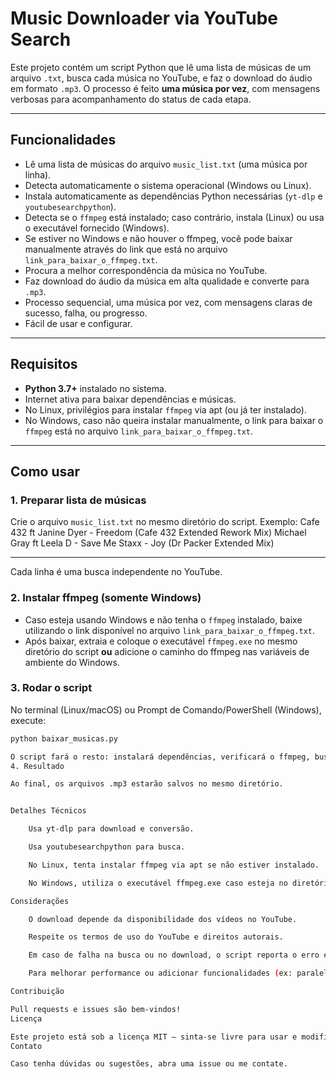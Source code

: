 # Music Downloader via YouTube Search

Este projeto contém um script Python que lê uma lista de músicas de um arquivo `.txt`, busca cada música no YouTube, e faz o download do áudio em formato `.mp3`. O processo é feito **uma música por vez**, com mensagens verbosas para acompanhamento do status de cada etapa.

---

## Funcionalidades

- Lê uma lista de músicas do arquivo `music_list.txt` (uma música por linha).
- Detecta automaticamente o sistema operacional (Windows ou Linux).
- Instala automaticamente as dependências Python necessárias (`yt-dlp` e `youtubesearchpython`).
- Detecta se o `ffmpeg` está instalado; caso contrário, instala (Linux) ou usa o executável fornecido (Windows).
- Se estiver no Windows e não houver o ffmpeg, você pode baixar manualmente através do link que está no arquivo `link_para_baixar_o_ffmpeg.txt`.
- Procura a melhor correspondência da música no YouTube.
- Faz download do áudio da música em alta qualidade e converte para `.mp3`.
- Processo sequencial, uma música por vez, com mensagens claras de sucesso, falha, ou progresso.
- Fácil de usar e configurar.

---

## Requisitos

- **Python 3.7+** instalado no sistema.
- Internet ativa para baixar dependências e músicas.
- No Linux, privilégios para instalar `ffmpeg` via apt (ou já ter instalado).
- No Windows, caso não queira instalar manualmente, o link para baixar o `ffmpeg` está no arquivo `link_para_baixar_o_ffmpeg.txt`.

---


## Como usar

### 1. Preparar lista de músicas

Crie o arquivo `music_list.txt` no mesmo diretório do script. Exemplo:
Cafe 432 ft Janine Dyer - Freedom (Cafe 432 Extended Rework Mix)
Michael Gray ft Leela D - Save Me
Staxx - Joy (Dr Packer Extended Mix)

---


Cada linha é uma busca independente no YouTube.

### 2. Instalar ffmpeg (somente Windows)

- Caso esteja usando Windows e não tenha o `ffmpeg` instalado, baixe utilizando o link 
disponível no arquivo `link_para_baixar_o_ffmpeg.txt`.
- Após baixar, extraia e coloque o executável `ffmpeg.exe` no mesmo diretório do 
script **ou** adicione o caminho do ffmpeg nas variáveis de ambiente do Windows.

### 3. Rodar o script

No terminal (Linux/macOS) ou Prompt de Comando/PowerShell (Windows), execute:

```bash
python baixar_musicas.py

O script fará o resto: instalará dependências, verificará o ffmpeg, buscará e baixará cada música, exibindo mensagens detalhadas.
4. Resultado

Ao final, os arquivos .mp3 estarão salvos no mesmo diretório.


Detalhes Técnicos

    Usa yt-dlp para download e conversão.

    Usa youtubesearchpython para busca.

    No Linux, tenta instalar ffmpeg via apt se não estiver instalado.

    No Windows, utiliza o executável ffmpeg.exe caso esteja no diretório ou no PATH.

Considerações

    O download depende da disponibilidade dos vídeos no YouTube.

    Respeite os termos de uso do YouTube e direitos autorais.

    Em caso de falha na busca ou no download, o script reporta o erro e segue para a próxima música.

    Para melhorar performance ou adicionar funcionalidades (ex: paralelismo), você pode modificar o script.

Contribuição

Pull requests e issues são bem-vindos!
Licença

Este projeto está sob a licença MIT — sinta-se livre para usar e modificar.
Contato

Caso tenha dúvidas ou sugestões, abra uma issue ou me contate.
